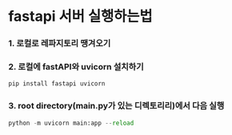 # fastapi 서버 실행하는법
### 1. 로컬로 레파지토리 땡겨오기
### 2. 로컬에 fastAPI와 uvicorn 설치하기
```python
pip install fastapi uvicorn
```
### 3. root directory(main.py가 있는 디렉토리리)에서 다음 실행
```python
python -m uvicorn main:app --reload
```